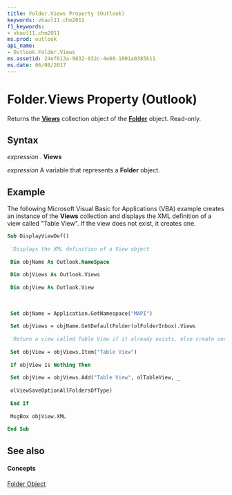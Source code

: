 ```yaml
---
title: Folder.Views Property (Outlook)
keywords: vbaol11.chm2011
f1_keywords:
- vbaol11.chm2011
ms.prod: outlook
api_name:
- Outlook.Folder.Views
ms.assetid: 24ef613a-9832-032c-4e68-1001a0385b11
ms.date: 06/08/2017
---
```



# Folder.Views Property (Outlook)

Returns the  **[Views](views-object-outlook.md)** collection object of the **[Folder](folder-object-outlook.md)** object. Read-only.


## Syntax

 _expression_ . **Views**

 _expression_ A variable that represents a **Folder** object.


## Example

The following Microsoft Visual Basic for Applications (VBA) example creates an instance of the  **Views** collection and displays the XML definition of a view called "Table View". If the view does not exist, it creates one.


```vb
Sub DisplayViewDef() 
 
 'Displays the XML definition of a View object 
 
 Dim objName As Outlook.NameSpace 
 
 Dim objViews As Outlook.Views 
 
 Dim objView As Outlook.View 
 
 
 
 Set objName = Application.GetNamespace("MAPI") 
 
 Set objViews = objName.GetDefaultFolder(olFolderInbox).Views 
 
 'Return a view called Table View if it already exists, else create one 
 
 Set objView = objViews.Item("Table View") 
 
 If objView Is Nothing Then 
 
 Set objView = objViews.Add("Table View", olTableView, _ 
 
 olViewSaveOptionAllFoldersOfType) 
 
 End If 
 
 MsgBox objView.XML 
 
End Sub
```


## See also


#### Concepts


[Folder Object](folder-object-outlook.md)

